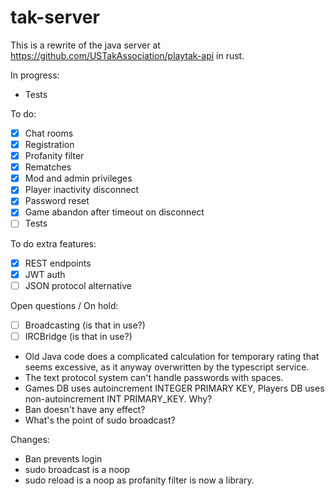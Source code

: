 # tak-server

This is a rewrite of the java server at https://github.com/USTakAssociation/playtak-api in rust.

In progress:

- Tests

To do:

- [x] Chat rooms
- [x] Registration
- [x] Profanity filter
- [x] Rematches
- [x] Mod and admin privileges
- [x] Player inactivity disconnect
- [x] Password reset
- [x] Game abandon after timeout on disconnect
- [ ] Tests

To do extra features:

- [x] REST endpoints
- [x] JWT auth
- [ ] JSON protocol alternative

Open questions / On hold:

- [ ] Broadcasting (is that in use?)
- [ ] IRCBridge (is that in use?)

- Old Java code does a complicated calculation for temporary rating that seems excessive, as it anyway overwritten by the typescript service.
- The text protocol system can't handle passwords with spaces.
- Games DB uses autoincrement INTEGER PRIMARY KEY, Players DB uses non-autoincrement INT PRIMARY_KEY. Why?
- Ban doesn't have any effect?
- What's the point of sudo broadcast?

Changes:

- Ban prevents login
- sudo broadcast is a noop
- sudo reload is a noop as profanity filter is now a library.
